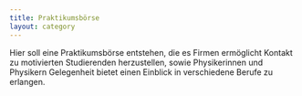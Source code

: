 ```yaml
---
title: Praktikumsbörse
layout: category
---
```

Hier soll eine Praktikumsbörse entstehen, die es Firmen ermöglicht Kontakt zu motivierten Studierenden herzustellen, sowie Physikerinnen und Physikern Gelegenheit bietet einen Einblick in verschiedene Berufe zu erlangen.

